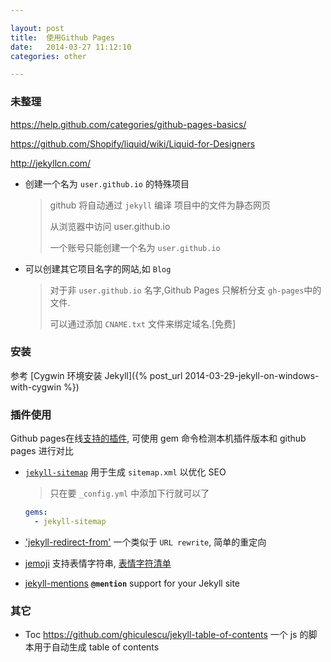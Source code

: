 ```yaml
---

layout: post
title:  使用Github Pages
date:   2014-03-27 11:12:10
categories: other

---
```


### 未整理 

<https://help.github.com/categories/github-pages-basics/>

<https://github.com/Shopify/liquid/wiki/Liquid-for-Designers>

<http://jekyllcn.com/>

* 创建一个名为 `user.github.io` 的特殊项目

  > github 将自动通过 `jekyll` 编译 项目中的文件为静态网页
  >
  > 从浏览器中访问 user.github.io
  >
  > 一个账号只能创建一个名为 `user.github.io`
	
* 可以创建其它项目名字的网站,如 `Blog`

  > 对于非 `user.github.io` 名字,Github Pages 只解析分支 `gh-pages`中的文件.
  >
  > 可以通过添加 `CNAME.txt` 文件来绑定域名.[免费]
		
<!-- more -->

### 安装 

参考 [Cygwin 环境安装 Jekyll]({% post_url 2014-03-29-jekyll-on-windows-with-cygwin %})


### 插件使用

Github pages在线[支持的插件](https://pages.github.com/versions/), 可使用 gem 命令检测本机插件版本和 github pages 进行对比

* [`jekyll-sitemap`](https://github.com/jekyll/jekyll-sitemap) 用于生成 `sitemap.xml` 以优化 SEO

  > 只在要 `_config.yml` 中添加下行就可以了

  ```yml
  gems:
    - jekyll-sitemap
  ```


* ['jekyll-redirect-from'](https://github.com/jekyll/jekyll-redirect-from) 一个类似于 `URL rewrite`, 简单的重定向 

* [jemoji](https://github.com/jekyll/jemoji) 支持表情字符串, [表情字符清单](http://www.emoji-cheat-sheet.com/)

* [jekyll-mentions](https://github.com/jekyll/jekyll-mentions) **`@mention`** support for your Jekyll site

### 其它

* Toc <https://github.com/ghiculescu/jekyll-table-of-contents> 一个 js 的脚本用于自动生成 table of contents

